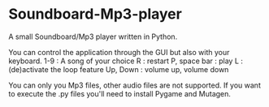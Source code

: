 # Soundboard-Mp3-player
A small Soundboard/Mp3 player written in Python.

You can control the application through the GUI but also with your keyboard.
1-9 : A song of your choice
R : restart
P, space bar : play
L : (de)activate the loop feature
Up, Down : volume up, volume down

You can only you Mp3 files, other audio files are not supported.
If you want to execute the .py files you'll need to install Pygame and Mutagen.
